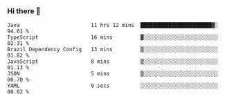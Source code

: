 ### Hi there 👋

<!--START_SECTION:waka-->

```text
Java                       11 hrs 12 mins  ███████████████████████▓░   94.01 %
TypeScript                 16 mins         ▓░░░░░░░░░░░░░░░░░░░░░░░░   02.31 %
Brazil Dependency Config   13 mins         ▒░░░░░░░░░░░░░░░░░░░░░░░░   01.82 %
JavaScript                 8 mins          ▒░░░░░░░░░░░░░░░░░░░░░░░░   01.13 %
JSON                       5 mins          ▒░░░░░░░░░░░░░░░░░░░░░░░░   00.70 %
YAML                       0 secs          ░░░░░░░░░░░░░░░░░░░░░░░░░   00.02 %
```

<!--END_SECTION:waka-->

<!--
**jerry-shao/jerry-shao** is a ✨ _special_ ✨ repository because its `README.md` (this file) appears on your GitHub profile.

Here are some ideas to get you started:

- 🔭 I’m currently working on ...
- 🌱 I’m currently learning ...
- 👯 I’m looking to collaborate on ...
- 🤔 I’m looking for help with ...
- 💬 Ask me about ...
- 📫 How to reach me: ...
- 😄 Pronouns: ...
- ⚡ Fun fact: ...
-->
